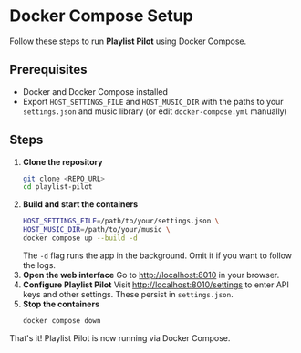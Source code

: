 # Docker Compose Setup

Follow these steps to run **Playlist Pilot** using Docker Compose.

## Prerequisites

- Docker and Docker Compose installed
- Export `HOST_SETTINGS_FILE` and `HOST_MUSIC_DIR` with the paths to your
  `settings.json` and music library (or edit `docker-compose.yml` manually)

## Steps

1. **Clone the repository**
   ```bash
   git clone <REPO_URL>
   cd playlist-pilot
   ```
2. **Build and start the containers**
   ```bash
   HOST_SETTINGS_FILE=/path/to/your/settings.json \
   HOST_MUSIC_DIR=/path/to/your/music \
   docker compose up --build -d
   ```
   The `-d` flag runs the app in the background. Omit it if you want to follow the logs.
3. **Open the web interface**
   Go to [http://localhost:8010](http://localhost:8010) in your browser.
4. **Configure Playlist Pilot**
   Visit [http://localhost:8010/settings](http://localhost:8010/settings) to enter API keys and other settings. These persist in `settings.json`.
5. **Stop the containers**
   ```bash
   docker compose down
   ```

That's it! Playlist Pilot is now running via Docker Compose.
